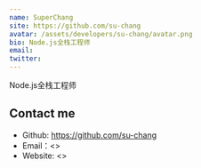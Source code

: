 ```yaml
---
name: SuperChang
site: https://github.com/su-chang
avatar: /assets/developers/su-chang/avatar.png
bio: Node.js全栈工程师
email: 
twitter: 
---
```


Node.js全栈工程师

## Contact me

- Github: <https://github.com/su-chang>
- Email：<>
- Website: <>
